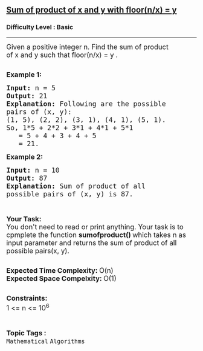 <h2><a href="https://www.geeksforgeeks.org/problems/sum-of-product-of-x-and-y-with-floornx-y3711/1?page=4&difficulty=School,Basic,Easy&status=unsolved&sortBy=accuracy">Sum of product of x and y with floor(n/x) = y</a></h2><h3>Difficulty Level : Basic</h3><hr><div class="problems_problem_content__Xm_eO"><p><span style="font-size:18px">Given a positive integer&nbsp;n. Find the sum of product of&nbsp;x&nbsp;and&nbsp;y&nbsp;such that floor(n/x)&nbsp;= y&nbsp;.</span><br>
&nbsp;</p>

<p><span style="font-size:18px"><strong>Example 1:</strong></span></p>

<pre><span style="font-size:18px"><strong>Input: </strong>n = 5
<strong>Output: </strong>21
<strong>Explanation: </strong>Following are the possible 
pairs of (x, y):
(1, 5), (2, 2), (3, 1), (4, 1), (5, 1).
So, 1*5 + 2*2 + 3*1 + 4*1 + 5*1 
   = 5 + 4 + 3 + 4 + 5 
   = 21.</span></pre>

<p><span style="font-size:18px"><strong>Example 2:</strong></span></p>

<pre><span style="font-size:18px"><strong>Input: </strong>n = 10
<strong>Output: </strong>87
<strong>Explanation: </strong>Sum of product of all 
possible pairs of (x, y) is 87.</span>
</pre>

<p>&nbsp;</p>

<p><span style="font-size:18px"><strong>Your Task:</strong><br>
You don't need to read or print anything. Your task is to cpmplete the function&nbsp;<strong>sumofproduct()&nbsp;</strong>which takes n as input parameter and returns the sum of product of all possible pairs(x, y).</span><br>
&nbsp;</p>

<p><span style="font-size:18px"><strong>Expected Time Complexity:&nbsp;</strong>O(n)<br>
<strong>Expected Space Compelxity:&nbsp;</strong>O(1)</span><br>
&nbsp;</p>

<p><span style="font-size:18px"><strong>Constraints:</strong><br>
1 &lt;= n &lt;= 10<sup>6</sup></span></p>
</div><br><p><span style=font-size:18px><strong>Topic Tags : </strong><br><code>Mathematical</code>&nbsp;<code>Algorithms</code>&nbsp;